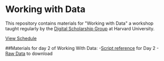 # Working with Data

This repository contains materials for "Working with Data" a workshop taught regularly by the [Digital Scholarship Group](https://dssg.fas.harvard.edu) at Harvard University.

[View Schedule](Schedule.md)

##Materials for day 2 of Working With Data:
-[Script reference](https://github.com/jessctanugi/Working-with-Data/blob/main/Working%20With%20Data.Rmd) for Day 2
-[Raw Data](https://github.com/jessctanugi/Working-with-Data/tree/main/raw%20data) to download
